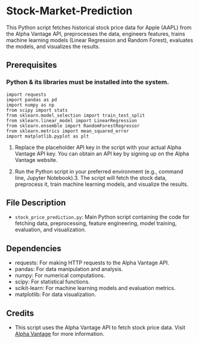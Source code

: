 # Stock-Market-Prediction


This Python script fetches historical stock price data for Apple (AAPL) from the Alpha Vantage API, preprocesses the data, engineers features, trains machine learning models (Linear Regression and Random Forest), evaluates the models, and visualizes the results.

## Prerequisites 

### Python & its libraries must be installed into the system.
 ```
import requests
import pandas as pd
import numpy as np
from scipy import stats
from sklearn.model_selection import train_test_split
from sklearn.linear_model import LinearRegression
from sklearn.ensemble import RandomForestRegressor
from sklearn.metrics import mean_squared_error
import matplotlib.pyplot as plt 
```

1. Replace the placeholder API key in the script with your actual Alpha Vantage API key. You can obtain an API key by signing up on the Alpha Vantage website.

2. Run the Python script in your preferred environment (e.g., command line, Jupyter Notebook).3. The script will fetch the stock data, preprocess it, train machine learning models, and visualize the results.

## File Description

- `stock_price_prediction.py`: Main Python script containing the code for fetching data, preprocessing, feature engineering, model training, evaluation, and visualization.

## Dependencies

- requests: For making HTTP requests to the Alpha Vantage API.
- pandas: For data manipulation and analysis.
- numpy: For numerical computations.
- scipy: For statistical functions.
- scikit-learn: For machine learning models and evaluation metrics.
- matplotlib: For data visualization.

## Credits

- This script uses the Alpha Vantage API to fetch stock price data. Visit [Alpha Vantage](https://www.alphavantage.co/) for more information.


